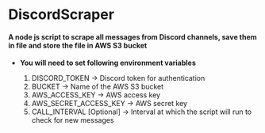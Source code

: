# DiscordScraper


#### A node js script to scrape all messages from Discord channels, save them in file and store the file in AWS S3 bucket

* **You will need to set following environment variables**

    1. DISCORD_TOKEN -> Discord token for authentication
    1. BUCKET -> Name of the AWS S3 bucket
    1. AWS_ACCESS_KEY -> AWS access key
    1. AWS_SECRET_ACCESS_KEY -> AWS secret key
    1. CALL_INTERVAL [Optional] -> Interval at which the script will run to check for new messages
